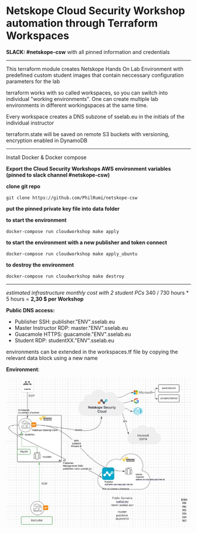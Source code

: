 ﻿**<h1> Netskope Cloud Security Workshop automation through Terraform Workspaces </h1>**

  **SLACK: #netskope-csw** with all pinned information and credentials

--- 

This terraform module creates Netskope Hands On Lab Environment with predefined custom student images that contain neccessary configuration parameters for the lab

terraform works with so called workspaces, so you can switch into individual "working environments". One can create multiple lab environments in different workingspaces at the same time.

Every workspace creates a DNS subzone of sselab.eu in the initials of the individual instructor

terraform.state will be saved on remote S3 buckets with versioning, encryption enabled in DynamoDB

---


Install Docker & Docker compose

**Export the Cloud Security Workshops AWS environment variables (pinned to slack channel #netskope-csw)**

**clone git repo**

```
git clone https://github.com/PhilRumi/netskope-csw
```

**put the pinned private key file into data folder**<br>

**to start the environment**<br>
```
docker-compose run cloudworkshop make apply
```

**to start the environment with a new publisher and token connect**<br>

```
docker-compose run cloudworkshop make apply_ubuntu
```

**to destroy the environment**<br>

```
docker-compose run cloudworkshop make destroy
```
---


**estimated infrastructure monthly cost* with 2 student PCs* 340 / 730 hours * 5 hours = **2,30 $ per Workshop**


**Public DNS access:**

- Publisher SSH: publisher."ENV".sselab.eu
- Master Instructor RDP: master."ENV".sselab.eu
- Guacamole HTTPS: guacamole."ENV".sselab.eu
- Student RDP: studentXX."ENV".sselab.eu

environments can be extended in the workspaces.tf file by copying the relevant data block using a new name

**Environment**: 

![LAB ENVIRONMENT](Images/lab.jpg)
